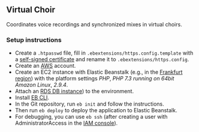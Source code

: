 ## Virtual Choir

Coordinates voice recordings and synchronized mixes in virtual choirs.

### Setup instructions

- Create a `.htpasswd` file, fill in `.ebextensions/https.config.template` with a [self-signed certificate](https://devcenter.heroku.com/articles/ssl-certificate-self) and rename it to `.ebextensions/https.config`.
- Create an [AWS](https://aws.amazon.com) account.
- Create an EC2 instance with Elastic Beanstalk (e.g., in the [Frankfurt region](https://eu-central-1.console.aws.amazon.com/elasticbeanstalk/home?region=eu-central-1#/gettingStarted)) with the platform settings *PHP*, *PHP 7.3 running on 64bit Amazon Linux*, *2.9.4*.
- Attach an [RDS DB instance](https://docs.aws.amazon.com/elasticbeanstalk/latest/dg/create_deploy_PHP.rds.html#php-rds-create)) to the environment.
- Install [EB CLI](https://github.com/aws/aws-elastic-beanstalk-cli-setup).
- In the Git repository, run `eb init` and follow the instructions.
- Then run `eb deploy` to deploy the application to Elastic Beanstalk.
- For debugging, you can use `eb ssh` (after creating a user with AdministratorAccess in the [IAM console](https://console.aws.amazon.com/iam/home#/users)).
